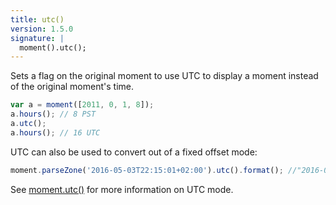 ```yaml
---
title: utc()
version: 1.5.0
signature: |
  moment().utc();
---
```



Sets a flag on the original moment to use UTC to display a moment instead of the original moment's time.

```javascript
var a = moment([2011, 0, 1, 8]);
a.hours(); // 8 PST
a.utc();
a.hours(); // 16 UTC
```

UTC can also be used to convert out of a fixed offset mode:

```javascript
moment.parseZone('2016-05-03T22:15:01+02:00').utc().format(); //"2016-05-03T20:15:01Z"
```

See [moment.utc()](#/parsing/utc/) for more information on UTC mode.
